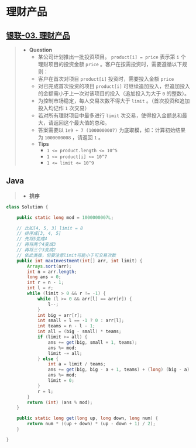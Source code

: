 # 理财产品

## [银联-03. 理财产品](https://leetcode.cn/contest/cnunionpay-2022spring/problems/I4mOGz/)

> - **Question**
>   - 某公司计划推出一批投资项目。 `product[i] = price` 表示第 `i` 个理财项目的投资金额 `price` 。客户在按需投资时，需要遵循以下规则：
>   - 客户在首次对项目 `product[i]` 投资时，需要投入金额 `price`
>   - 对已完成首次投资的项目 `product[i]` 可继续追加投入，但追加投入的金额需小于上一次对该项目的投入（追加投入为大于 `0` 的整数）。
>   - 为控制市场稳定，每人交易次数不得大于 `limit` 。（首次投资和追加投入均记作 `1` 次交易）
>   - 若对所有理财项目中最多进行 `limit` 次交易，使得投入金额总和最大，请返回这个最大值的总和。
>   - 答案需要以 `1e9 + 7 (1000000007)` 为底取模，如：计算初始结果为 `1000000008` ，请返回 `1` 。
>   - **Tips**
>     - `1 <= product.length <= 10^5`
>     - `1 <= product[i] <= 10^7`
>     - `1 <= limit <= 10^9`

## Java

> - **排序**

```java
class Solution {

    public static long mod = 1000000007L;

    // 比如[4, 5, 3] limit = 8
    // 排序成[3, 4, 5]
    // 先将5变成4
    // 再将两个4变成3
    // 再将三个3变成2
    // 依此类推，但要注意limit可能小于可交易次数
    public int maxInvestment(int[] arr, int limit) {
        Arrays.sort(arr);
        int n = arr.length;
        long ans = 0;
        int r = n - 1;
        int l = r;
        while (limit > 0 && r != -1) {
            while (l >= 0 && arr[l] == arr[r]) {
                l--;
            }
            int big = arr[r];
            int small = l == -1 ? 0 : arr[l];
            int teams = n - l - 1;
            int all = (big - small) * teams;
            if (limit >= all) {
                ans += get(big, small + 1, teams);
                ans %= mod;
                limit -= all;
            } else {
                int a = limit / teams;
                ans += get(big, big - a + 1, teams) + (long) (big - a) * (long) (limit % teams);
                ans %= mod;
                limit = 0;
            }
            r = l;
        }
        return (int) (ans % mod);
    }

    public static long get(long up, long down, long num) {
        return num * ((up + down) * (up - down + 1) / 2);
    }

}
```
